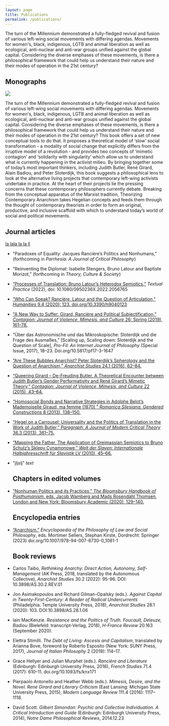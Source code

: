 ```yaml
---
layout: page
title: Publications
permalink: /publications/
---
```


<div class="container">
The turn of the Millennium demonstrated a fully-fledged revival and fusion of various left-wing social movements with differing agendas. Movements for women's, black, indigenous, LGTB and animal liberation as well as ecological, anti-nuclear and anti-war groups unified against the global capital. Considering the diverse emphases of these movements, is there a philosophical framework that could help us understand their nature and their modes of operation in the 21st century? 
  <h2>Monographs</h2>
  <div class="row">
    <div class="col-sm-4">
    <img src="../images/theorizing_contemporary_anarchism.png"/>
    </div>
    <div class="col-sm-8">
    <p>
The turn of the Millennium demonstrated a fully-fledged revival and fusion of various left-wing social movements with differing agendas. Movements for women's, black, indigenous, LGTB and animal liberation as well as ecological, anti-nuclear and anti-war groups unified against the global capital. Considering the diverse emphases of these movements, is there a philosophical framework that could help us understand their nature and their modes of operation in the 21st century? This book offers a set of new conceptual tools to do that. It proposes a theoretical model of ‘slow’ social transformation - a modality of social change that explicitly differs from the irruptive model of a revolution - and provides two concepts of ‘mimetic contagion’ and ‘solidarity with singularity’ which allow us to understand what is currently happening in the activist milieu. By bringing together some of today’s most important thinkers, including Judith Butler, René Girard, Alain Badiou, and Peter Sloterdijk, this book suggests a philosophical lens to look at the alternative living projects that contemporary left-wing activists undertake in practice. At the heart of their projects lie the pressing concerns that these contemporary philosophers currently debate. Breaking from the conceptual apparatus of the Marxist tradition, Theorizing Contemporary Anarchism takes Hegelian concepts and feeds them through the thought of contemporary theorists in order to form an original, productive, and inclusive scaffold with which to understand today’s world of social and political movements.
</p>
    </div>
  </div>
</div>
  <h2>Journal articles</h2>
  <a href="../articles/Iwona Janicka_Hegel on a Carrousel_Published in Paragraph_ Nov 2013.pdf">la lala la la ll</a><br>
  
*  “Paradoxes of Equality: Jacques Rancière’s Politics and Nonhumans,” (forthcoming in *Parrhesia: A Journal of Critical Philosophy*)<br>
  
*  “Reinventing the Diplomat: Isabelle Stengers, Bruno Latour and Baptiste Morizot,” (forthcoming in *Theory, Culture & Society*)<br> 
  
*	[“Processes of Translation: Bruno Latour’s Heterodox Semiotics,”](https://www.tandfonline.com/doi/abs/10.1080/0950236X.2022.2056765) *Textual Practice* (2022), doi: 10.1080/0950236X.2022.2056765<br> 
  
*	<a href="../Iwona Janicka_Who Can Speak?Ranciere, Latour and Articulation_Humanities_2020">“Who Can Speak? Rancière, Latour and the Question of Articulation,” *Humanities* 9.4 (2020): 123. doi.org/10.3390/h9040123 </a><br>
  
*	<a href="../Iwona Janicka_A New Way To Suffer_Contagion_2019">"A New Way to Suffer: Girard, Rancière and Political Subjectification,” *Contagion: Journal of Violence, Mimesis, and Culture* 26: Spring (2019), 161–78.</a><br>
  
*	“Über das Astronomische und das Mikroskopische: Sloterdijk und die Frage des Ausmaßes,” [Scaling up, Scaling down: Sloterdijk and the Question of Scale], *Pro-Fil: An Internet Journal of Philosophy* (Special Issue, 2017), 18–23. Doi.org/10.5817/pf17-3-1647<br> 
  
*	<a href="../Iwona Janicka_Are These Bubbles Anarchist_Anarchist Studies 24.1._2016">“Are These Bubbles Anarchist? Peter Sloterdijk’s Spherology and the Question of Anarchism,” *Anarchist Studies* 24.1 (2016), 62–84.</a><br>
  
*	<a href="../Iwona Janicka_Queering Girard, De-Freuding Butler_Contagion_2015">“Queering Girard – De-Freuding Butler. A Theoretical Encounter between Judith Butler’s Gender Performativity and René Girard’s Mimetic Theory,” *Contagion: Journal of Violence, Mimesis, and Culture* 22 (2015), 43–64.</a><br> 
  
*	<a href="../Iwona Janicka_Homosocial bonds and narrative strategies_Romanica Silesiana_2013">“Homosocial Bonds and Narrative Strategies in Adolphe Belot’s Mademoiselle Giraud, ma femme (1870),” *Romanica Silesiana. Gendered Constructions* 8 (2013), 138–150.</a><br>
  
*	<a href="../Iwona Janicka_Hegel on a Carrousel_Paragraph_ Nov 2013">“Hegel on a Carrousel: Universality and the Politics of Translation in the Work of Judith Butler,” *Paragraph: A Journal of Modern Critical Theory* 36.3 (2013), 361–75.</a><br>
  
*	<a href="../Iwona Janicka_Mapping the Father_Greimas and Schulz_Welt der Slaven_2010">“Mapping the Father. The Application of Greimassian Semiotics to Bruno Schulz’s Sklepy Cynamonowe,” *Welt der Slaven: Internationale Halbjahresschrift für Slavistik* LV (2010), 45–66.</a><br> 

 
* "jljslj" *text*

  <h2>Chapters in edited volumes</h2>
  
* <a href="../Iwona Janicka_Nonhuman Politics and Its Practices_in The Bloomsbury Handbook of Posthumanism_ed. Wamberg and Thomsen_2020">“Nonhuman Politics and its Practices,” *The Bloomsbury Handbook of Posthumanism*, eds. Jacob Wamberg and Mads Rosendahl Thomsen, London and New York: Bloomsbury Academic (2020), 129–140.</a><br>
  
  <h2>Encyclopedia entries</h2>
  
* [“Anarchism.”](https://link.springer.com/referenceworkentry/10.1007/978-94-007-6730-0_1081-1) *Encyclopaedia of the Philosophy of Law and Social Philosophy*, eds. Mortimer Sellers, Stephan Kirste, Dordrecht: Springer (2023) doi.org/10.1007/978-94-007-6730-0_1081-1<br>

  <h2>Book reviews</h2>

* Carlos Taibo, *Rethinking Anarchy: Direct Action, Autonomy, Self-Management* (AK Press, 2018, translated by the Autonomous Collective), *Anarchist Studies* 30.2 (2022): 95-96. DOI: 10.3898/AS.30.2.REV.01<br>

* Jon Asimakopoulos and Richard Gilman-Opalsky (eds.). *Against Capital in Twenty-First-Century: A Reader of Radical Undercurrents* (Philadelphia: Temple University Press, 2018), *Anarchist Studies* 28.1 (2020): 103. DOI:10.3898/AS.28.1.06<br>
 
* Iain MacKenzie. *Resistance and the Politics of Truth. Foucault, Deleuze, Badiou* (Bielefeld: transcript-Verlag, 2018), *H-France Review* 20.163 (September 2020).<br>

* Elettra Stimilli. *The Debt of Living: Ascesis and Capitalism*, translated by Arianna Bove, foreword by Roberto Esposito (New York: SUNY Press, 2017), *Journal of Italian Philosophy* 2 (2019): 114–17.<br>

* Grace Hellyer and Julian Murphet (eds.). *Rancière and Literature* (Edinburgh: Edinburgh University Press, 2016), *French Studies* 71.4 (2017): 610–11. doi.org/10.1093/fs/knx171<br>

* Pierpaolo Antonello and Heather Webb (eds.). *Mimesis, Desire, and the Novel. René Girard and Literary Criticism* (East Lansing: Michigan State University Press, 2015), *Modern Language Review* 111.4 (2016): 1117–1118.<br> 

* David Scott. *Gilbert Simondon: Psychic and Collective Individuation. A Critical Introduction and Guide* (Edinburgh: Edinburgh University Press, 2014), *Notre Dame Philosophical Reviews*, 2014.12.23<br>
